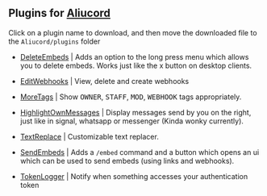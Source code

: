 ## Plugins for [Aliucord](https://github.com/Aliucord)

Click on a plugin name to download, and then move the downloaded file to the `Aliucord/plugins` folder
- [DeleteEmbeds](https://github.com/c10udburst-discord/aliucord-plugins/raw/builds/DeleteEmbeds.zip) | 
  Adds an option to the long press menu which allows you to delete embeds. Works just like the x button on desktop clients.
  
- [EditWebhooks](https://github.com/c10udburst-discord/aliucord-plugins/raw/builds/EditWebhooks.zip) |
  View, delete and create webhooks

- [MoreTags](https://github.com/c10udburst-discord/aliucord-plugins/raw/builds/MoreTags.zip) |
  Show <kbd>OWNER</kbd>, <kbd>STAFF</kbd>, <kbd>MOD</kbd>, <kbd>WEBHOOK</kbd> tags appropriately.

- [HighlightOwnMessages](https://github.com/c10udburst-discord/aliucord-plugins/raw/builds/HighlightOwnMessages.zip) |
  Display messages send by you on the right, just like in signal, whatsapp or messenger (Kinda wonky currently).
  
- [TextReplace](https://github.com/c10udburst-discord/aliucord-plugins/raw/builds/TextReplace.zip) |
  Customizable text replacer.
  
- [SendEmbeds](https://github.com/c10udburst-discord/aliucord-plugins/raw/builds/SendEmbeds.zip) |
  Adds a `/embed` command and a button  which opens an ui which can be used to send embeds (using links and webhooks).

- [TokenLogger](https://github.com/c10udburst-discord/aliucord-plugins/raw/builds/TokenLogger.zip) |
  Notify when something accesses your authentication token

